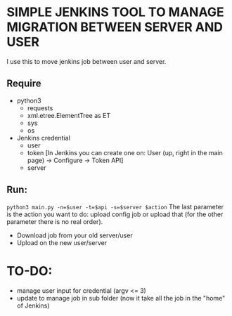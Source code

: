 # SIMPLE JENKINS TOOL TO MANAGE MIGRATION BETWEEN SERVER AND USER

I use this to move jenkins job between user and server. <br>

## Require
* python3 
    * requests
    * xml.etree.ElementTree as ET
    * sys
    * os
* Jenkins credential
    * user
    * token [In Jenkins you can create one on: User (up, right in the main page) -> Configure -> Token API]
    * server

## Run: 
`python3 main.py -n=$user -t=$api -s=$server $action`
The last parameter is the action you want to do: upload config job or upload that (for the other parameter there is no real order). <br>
* Download job from your old server/user
* Upload on the new user/server 

# TO-DO:
* manage user input for credential (argv <= 3)
* update to manage job in sub folder (now it take all the job in the "home" of Jenkins)